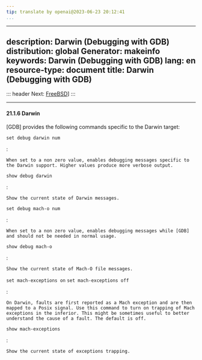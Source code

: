 ```yaml
---
tip: translate by openai@2023-06-23 20:12:41
...
```

---
description: Darwin (Debugging with GDB)
distribution: global
Generator: makeinfo
keywords: Darwin (Debugging with GDB)
lang: en
resource-type: document
title: Darwin (Debugging with GDB)
---
::: header
Next: [FreeBSD](FreeBSD.html#FreeBSD)]
:::

---

#### 21.1.6 Darwin

[GDB] provides the following commands specific to the Darwin target:

`set debug darwin num`

:

```
When set to a non zero value, enables debugging messages specific to the Darwin support. Higher values produce more verbose output.
```

`show debug darwin`

:

```
Show the current state of Darwin messages.
```

`set debug mach-o num`

:

```
When set to a non zero value, enables debugging messages while [GDB] and should not be needed in normal usage.
```

`show debug mach-o`

:

```
Show the current state of Mach-O file messages.
```

`set mach-exceptions on`
`set mach-exceptions off`

:

```
On Darwin, faults are first reported as a Mach exception and are then mapped to a Posix signal. Use this command to turn on trapping of Mach exceptions in the inferior. This might be sometimes useful to better understand the cause of a fault. The default is off.
```

`show mach-exceptions`

:

```
Show the current state of exceptions trapping.
```
